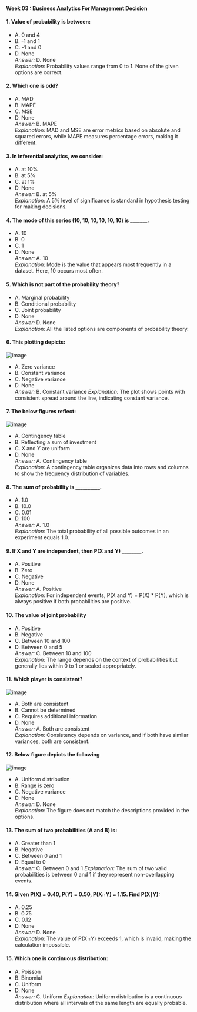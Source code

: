 #### Week 03 : Business Analytics For Management Decision

#### 1. Value of probability is between:
   - A. 0 and 4  
   - B. -1 and 1  
   - C. -1 and 0  
   - D. None  
   *Answer:* D. None  
   *Explanation:* Probability values range from 0 to 1. None of the given options are correct.

#### 2. Which one is odd?
   - A. MAD  
   - B. MAPE  
   - C. MSE  
   - D. None  
   *Answer:* B. MAPE  
   *Explanation:* MAD and MSE are error metrics based on absolute and squared errors, while MAPE measures percentage errors, making it different.

#### 3. In inferential analytics, we consider:
   - A. at 10%  
   - B. at 5%  
   - C. at 1%  
   - D. None  
   *Answer:* B. at 5%  
   *Explanation:* A 5% level of significance is standard in hypothesis testing for making decisions.

#### 4. The mode of this series (10, 10, 10, 10, 10, 10) is _______.
   - A. 10  
   - B. 0  
   - C. 1  
   - D. None  
   *Answer:* A. 10  
   *Explanation:* Mode is the value that appears most frequently in a dataset. Here, 10 occurs most often.

#### 5. Which is not part of the probability theory?
   - A. Marginal probability  
   - B. Conditional probability  
   - C. Joint probability  
   - D. None  
   *Answer:* D. None  
   *Explanation:* All the listed options are components of probability theory.

#### 6. This plotting depicts:
   
![image](https://github.com/user-attachments/assets/7a2b8f04-5de2-47a4-9ecc-111ea5ba849d)
   - A. Zero variance
   - B. Constant variance  
   - C. Negative variance  
   - D. None  
   *Answer:* B. Constant variance
   *Explanation:* The plot shows points with consistent spread around the line, indicating constant variance.

#### 7. The below figures reflect:
   
   ![image](https://github.com/user-attachments/assets/e6a1c6d4-1d07-4b27-8484-9e6619fc70c4)

   - A. Contingency table  
   - B. Reflecting a sum of investment  
   - C. X and Y are uniform  
   - D. None  
   *Answer:* A. Contingency table  
   *Explanation:* A contingency table organizes data into rows and columns to show the frequency distribution of variables.

#### 8. The sum of probability is __________.
   - A. 1.0  
   - B. 10.0  
   - C. 0.01  
   - D. 100  
   *Answer:* A. 1.0  
   *Explanation:* The total probability of all possible outcomes in an experiment equals 1.0.

#### 9. If X and Y are independent, then P(X and Y) ________.
   - A. Positive  
   - B. Zero  
   - C. Negative  
   - D. None  
   *Answer:* A. Positive  
   *Explanation:* For independent events, P(X and Y) = P(X) * P(Y), which is always positive if both probabilities are positive.

#### 10. The value of joint probability

   - A. Positive  
   - B. Negative  
   - C. Between 10 and 100  
   - D. Between 0 and 5  
   *Answer:* C. Between 10 and 100  
   *Explanation:* The range depends on the context of probabilities but generally lies within 0 to 1 or scaled appropriately.

#### 11. Which player is consistent?

   ![image](https://github.com/user-attachments/assets/fffde0c5-ec2c-4c56-93e3-5068e47527e8)
 
 - A. Both are consistent  
 - B. Cannot be determined  
 - C. Requires additional information  
 - D. None  
   *Answer:* A. Both are consistent  
   *Explanation:* Consistency depends on variance, and if both have similar variances, both are consistent.

#### 12. Below figure depicts the following
    
   ![image](https://github.com/user-attachments/assets/4e9f38a2-2dd0-4c31-96d7-22e3e9ba624a)

   - A. Uniform distribution  
   - B. Range is zero  
   - C. Negative variance  
   - D. None  
    *Answer:* D. None  
    *Explanation:* The figure does not match the descriptions provided in the options.

#### 13. The sum of two probabilities (A and B) is:

 - A. Greater than 1
 - B. Negative
 - C. Between 0 and 1  
 - D. Equal to 0  
 *Answer:* C. Between 0 and 1
   *Explanation:* The sum of two valid probabilities is between 0 and 1 if they represent non-overlapping events.

#### 14. Given P(X) = 0.40, P(Y) = 0.50, P(X∩Y) = 1.15. Find P(X∣Y):  
    
 - A. 0.25  
 - B. 0.75  
 - C. 0.12
 - D. None  
 *Answer:* D. None  
 *Explanation:* The value of P(X∩Y) exceeds 1, which is invalid, making the calculation impossible.

#### 15. Which one is continuous distribution:
 - A. Poisson
 - B. Binomial  
 - C. Uniform  
 - D. None  
  *Answer:* C. Uniform
  *Explanation:* Uniform distribution is a continuous distribution where all intervals of the same length are equally probable.
